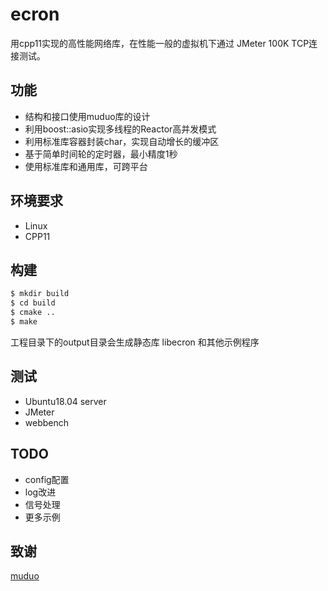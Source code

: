 # ecron
用cpp11实现的高性能网络库，在性能一般的虚拟机下通过 JMeter 100K TCP连接测试。

## 功能
- 结构和接口使用muduo库的设计
- 利用boost::asio实现多线程的Reactor高并发模式
- 利用标准库容器封装char，实现自动增长的缓冲区
- 基于简单时间轮的定时器，最小精度1秒
- 使用标准库和通用库，可跨平台

## 环境要求
- Linux
- CPP11

## 构建
```bash
$ mkdir build
$ cd build
$ cmake ..
$ make
```
工程目录下的output目录会生成静态库 libecron 和其他示例程序

## 测试
- Ubuntu18.04 server
- JMeter
- webbench

## TODO
- config配置
- log改进
- 信号处理
- 更多示例

## 致谢
[muduo](https://github.com/chenshuo/muduo)
